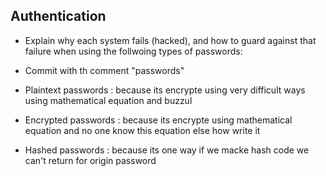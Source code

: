 ## Authentication
- Explain why each system fails (hacked), and how to guard against that failure when using the follwoing types of passwords:

- Commit with th comment "passwords"

- Plaintext passwords : because its encrypte using very difficult ways using mathematical equation and buzzul 


- Encrypted passwords : because its encrypte using mathematical equation and no one know this equation else how write it 
  


- Hashed passwords : because its one way if we macke hash code we can't return for origin password
